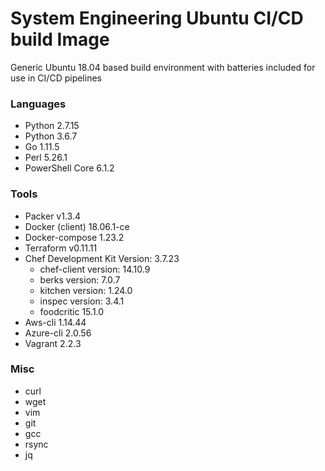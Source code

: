 # System Engineering Ubuntu CI/CD build Image

Generic Ubuntu 18.04 based build environment with batteries included for use in CI/CD pipelines

### Languages
- Python 2.7.15
- Python 3.6.7
- Go 1.11.5
- Perl 5.26.1
- PowerShell Core 6.1.2

### Tools 
- Packer v1.3.4
- Docker (client) 18.06.1-ce
- Docker-compose 1.23.2
- Terraform v0.11.11
- Chef Development Kit Version: 3.7.23
    - chef-client version: 14.10.9
    - berks version: 7.0.7
    - kitchen version: 1.24.0
    - inspec version: 3.4.1
    - foodcritic 15.1.0
- Aws-cli 1.14.44
- Azure-cli 2.0.56
- Vagrant 2.2.3

### Misc
- curl
- wget
- vim
- git
- gcc
- rsync
- jq
